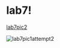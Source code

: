 # lab7!
[lab7pic2](https://github.com/KC612/lab7/assets/155512278/818839ec-dd05-462c-8ab0-ae80d9149762)

![lab7pic1attempt2](https://github.com/KC612/lab7/assets/155512278/740847d6-e1d4-4ef5-863b-19dc6d8ad02d)
